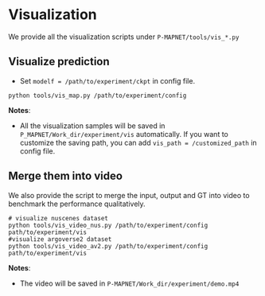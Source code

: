 # Visualization

We provide all the visualization scripts under `P-MAPNET/tools/vis_*.py`

## Visualize prediction

- Set `modelf = /path/to/experiment/ckpt` in config file.

```shell
python tools/vis_map.py /path/to/experiment/config
```
**Notes**: 

- All the visualization samples will be saved in `P_MAPNET/Work_dir/experiment/vis` automatically. If you want to customize the saving path, you can add `vis_path = /customized_path` in config file.

## Merge them into video

We also provide the script to merge the input, output and GT into video to benchmark the performance qualitatively.

```shell
# visualize nuscenes dataset
python tools/vis_video_nus.py /path/to/experiment/config path/to/experiment/vis
#visualize argoverse2 dataset
python tools/vis_video_av2.py /path/to/experiment/config path/to/experiment/vis
```
**Notes**: 
- The video will be saved in `P-MAPNET/Work_dir/experiment/demo.mp4`